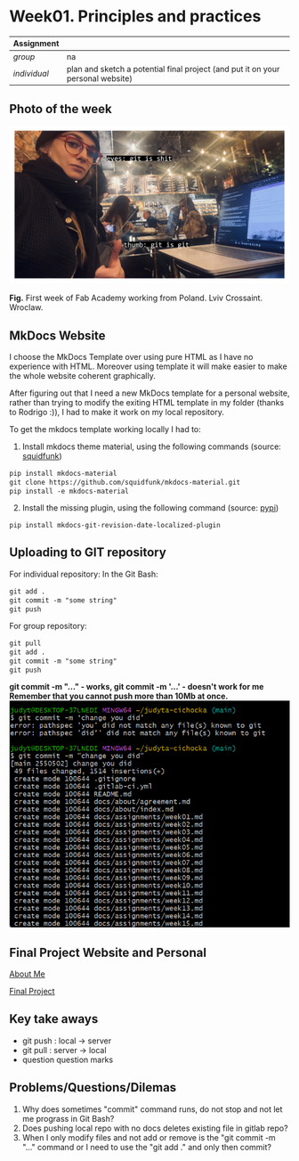 # **Week01.** Principles and practices

|Assignment    |                          |
| ----------- | ------------------------------------ |
| *group*       |  na
| *individual*      |plan and sketch a potential final project (and put it on your personal website) |


## Photo of the week

![](../images/week01/photo-of-the-week.png)

**Fig.** First week of Fab Academy working from Poland. Lviv Crossaint. Wroclaw.


## MkDocs Website

I choose the MkDocs Template over using pure HTML as I have no experience with HTML. Moreover using template it will make easier to make the whole website coherent graphically.

After figuring out that I need a new MkDocs template for a personal website, rather than trying to modify the exiting HTML template in my folder (thanks to Rodrigo :)), I had to make it work on my local repository.



To get the mkdocs template working locally I had to:

1. Install mkdocs theme material, using the following commands (source:  [squidfunk](https://squidfunk.github.io/mkdocs-material/getting-started/))

  ```
  pip install mkdocs-material
  git clone https://github.com/squidfunk/mkdocs-material.git
  pip install -e mkdocs-material

  ```

2. Install the missing plugin, using the following command (source: [pypi](https://pypi.org/project/mkdocs-git-revision-date-localized-plugin/))


  ```
  pip install mkdocs-git-revision-date-localized-plugin

  ```


## Uploading to GIT repository
For individual repository:
In the Git Bash:
```
git add .
git commit -m "some string"
git push
```

For group repository:
```
git pull
git add .
git commit -m "some string"
git push
```
**git commit -m "..." - works, git commit -m '...' - doesn't work for me**
**Remember that you cannot push more than 10Mb at once.**
![](../images/meme01.png)

## Final Project Website and Personal

[About Me](https://fabacademy.org/2023/labs/ciudadmexico/students/judyta-cichocka/about/)

[Final Project](https://fabacademy.org/2023/labs/ciudadmexico/students/judyta-cichocka/projects/final-project/#week-01)

## Key take aways

- git push : local -> server
- git pull : server -> local
- question question marks


## Problems/Questions/Dilemas
1. Why does sometimes "commit" command runs, do not stop and not let me prograss in Git Bash?
2. Does pushing local repo with no docs deletes existing file in gitlab repo?
3. When I only modify files and not add or remove is the "git commit -m "..." command or I need to use the "git add ." and only then commit?
